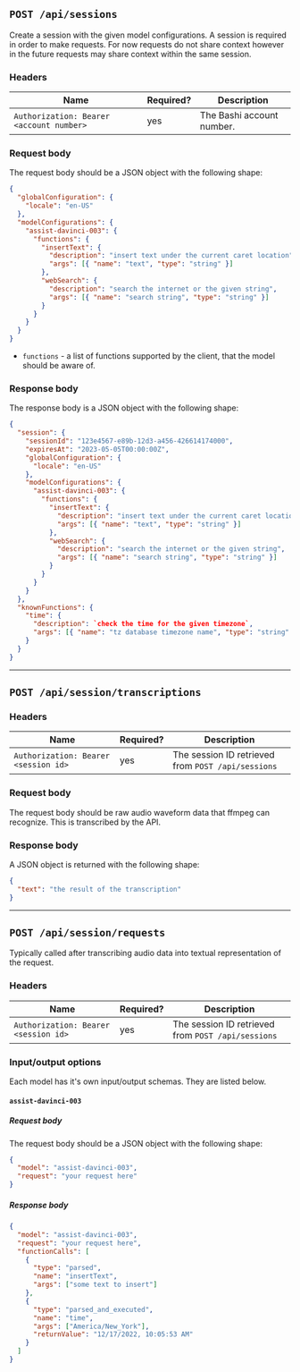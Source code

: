## `POST /api/sessions`

Create a session with the given model configurations. A session is required in
order to make requests. For now requests do not share context however in the
future requests may share context within the same session.

### Headers

| Name                                     | Required? | Description               |
| ---------------------------------------- | --------- | ------------------------- |
| `Authorization: Bearer <account number>` | yes       | The Bashi account number. |

### Request body

The request body should be a JSON object with the following shape:

```json
{
  "globalConfiguration": {
    "locale": "en-US"
  },
  "modelConfigurations": {
    "assist-davinci-003": {
      "functions": {
        "insertText": {
          "description": "insert text under the current caret location",
          "args": [{ "name": "text", "type": "string" }]
        },
        "webSearch": {
          "description": "search the internet or the given string",
          "args": [{ "name": "search string", "type": "string" }]
        }
      }
    }
  }
}
```

- `functions` - a list of functions supported by the client, that the model should
  be aware of.

### Response body

The response body is a JSON object with the following shape:

```json
{
  "session": {
    "sessionId": "123e4567-e89b-12d3-a456-426614174000",
    "expiresAt": "2023-05-05T00:00:00Z",
    "globalConfiguration": {
      "locale": "en-US"
    },
    "modelConfigurations": {
      "assist-davinci-003": {
        "functions": {
          "insertText": {
            "description": "insert text under the current caret location",
            "args": [{ "name": "text", "type": "string" }]
          },
          "webSearch": {
            "description": "search the internet or the given string",
            "args": [{ "name": "search string", "type": "string" }]
          }
        }
      }
    }
  },
  "knownFunctions": {
    "time": {
      "description": `check the time for the given timezone`,
      "args": [{ "name": "tz database timezone name", "type": "string" }]
    }
  }
}
```

---

## `POST /api/session/transcriptions`

### Headers

| Name                                 | Required? | Description                                        |
| ------------------------------------ | --------- | -------------------------------------------------- |
| `Authorization: Bearer <session id>` | yes       | The session ID retrieved from `POST /api/sessions` |

### Request body

The request body should be raw audio waveform data that ffmpeg can recognize. This is transcribed by the API.

### Response body

A JSON object is returned with the following shape:

```json
{
  "text": "the result of the transcription"
}
```

---

## `POST /api/session/requests`

Typically called after transcribing audio data into textual representation of
the request.

### Headers

| Name                                 | Required? | Description                                        |
| ------------------------------------ | --------- | -------------------------------------------------- |
| `Authorization: Bearer <session id>` | yes       | The session ID retrieved from `POST /api/sessions` |

### Input/output options

Each model has it's own input/output schemas. They are listed below.

#### `assist-davinci-003`

##### Request body

The request body should be a JSON object with the following shape:

```json
{
  "model": "assist-davinci-003",
  "request": "your request here"
}
```

##### Response body

```json
{
  "model": "assist-davinci-003",
  "request": "your request here",
  "functionCalls": [
    {
      "type": "parsed",
      "name": "insertText",
      "args": ["some text to insert"]
    },
    {
      "type": "parsed_and_executed",
      "name": "time",
      "args": ["America/New_York"],
      "returnValue": "12/17/2022, 10:05:53 AM"
    }
  ]
}
```
